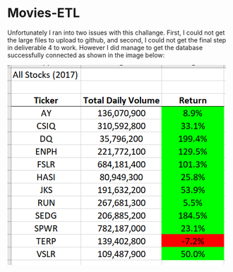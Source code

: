 # Movies-ETL
Unfortunately I ran into two issues with this challange. First, I could not get the large files to upload to github, and second, I could not get the final step in deliverable 4 to work. However I did manage to get the database successfully connected as shown in the image below:

![alt text](https://github.com/aamotz001/Stock-analysis/blob/main/Resources/Stocks_2017.png)
